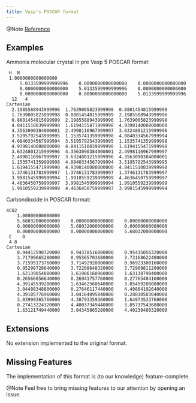 ```yaml
---
title: Vasp's POSCAR format
---
```


@Note [Reference](https://www.vasp.at/wiki/index.php/POSCAR)


## Examples

Ammonia molecular crystal in pre Vasp 5 POSCAR format:

```text
 H  N 
 1.0000000000000000
     5.0133599999999996    0.0000000000000000    0.0000000000000000
     0.0000000000000000    5.0133599999999996    0.0000000000000000
     0.0000000000000000    0.0000000000000000    5.0133599999999996
  12   4
Cartesian
  2.1985588943999996  1.7639005823999998  0.8801454815999999
  1.7639005823999998  0.8801454815999999  2.1985588943999996
  0.8801454815999999  2.1985588943999996  1.7639005823999998
  4.8411510839999998  1.6194155471999998  4.9398140088000000
  4.3563090384000001  2.4998116967999997  3.6324801215999996
  3.5195792543999995  1.1535741359999998  4.0840334567999994
  4.0840334567999994  3.5195792543999995  1.1535741359999998
  4.9398140088000000  4.8411510839999998  1.6194155471999998
  3.6324801215999996  4.3563090384000001  2.4998116967999997
  2.4998116967999997  3.6324801215999996  4.3563090384000001
  1.1535741359999998  4.0840334567999994  3.5195792543999995
  1.6194155471999998  4.9398140088000000  4.8411510839999998
  1.3746131783999997  1.3746131783999997  1.3746131783999997
  3.9981545999999994  1.9910559239999999  4.4636450759999997
  4.4636450759999997  3.9981545999999994  1.9910559239999999
  1.9910559239999999  4.4636450759999997  3.9981545999999994
```

Carbondioxide in POSCAR format:

```text
4CO2
    1.00000000000000
    5.68032000000000    0.00000000000000    0.00000000000000
    0.00000000000000    5.68032000000000    0.00000000000000
    0.00000000000000    0.00000000000000    5.68032000000000
 C    O   
 4 8
Cartesian
    0.94412598720000    0.94378516800000    0.95435056320000
    3.71799665280000    0.95565703680000    3.73168622400000
    3.71595173760000    3.71492928000000    0.96923300160000
    0.95298728640000    3.72208648320000    3.72969811200000
    1.62139054080000    1.61906160960000    1.63138790400000
    0.26566856640000    0.26941757760000    0.27765404160000
    4.39145539200000    1.63462568640000    3.05459208000000
    3.04408348800000    0.27646117440000    4.40804192640000
    4.39105776960000    3.04164095040000    0.28810583040000
    3.03999365760000    4.38793359360000    1.64973533760000
    0.27413224320000    4.40037349440000    3.05737543680000
    1.63121749440000    3.04345865280000    4.40230480320000
```

## Extensions

No extension implemented to the original format.

## Missing Features

The implementation of this format is (to our knowledge) feature-complete.

@Note Feel free to bring missing features to our attention by opening an issue.
